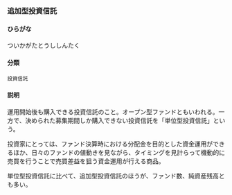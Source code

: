 <div style="display:none;">

## [あ行](securities-terms?id=あ行)
## [か行](securities-terms?id=か行)
## [さ行](securities-terms?id=さ行)
## [た行](securities-terms?id=た行)

</div>

### 追加型投資信託

#### ひらがな

ついかがたとうししんたく

#### 分類

`投資信託`

#### 説明

運用開始後も購入できる投資信託のこと。オープン型ファンドともいわれる。一方で、決められた募集期間しか購入できない投資信託を「単位型投資信託」という。
 
投資家にとっては、ファンド決算時における分配金を目的とした資金運用ができるほか、日々のファンドの値動きを見ながら、タイミングを見計らって機動的に売買を行うことで売買差益を狙う資金運用が行える商品。
 
単位型投資信託に比べて、追加型投資信託のほうが、ファンド数、純資産残高とも多い。

<div style="display:none;">

## [な行](securities-terms?id=な行)
## [は行](securities-terms?id=は行)
## [ま行](securities-terms?id=ま行)
## [や行](securities-terms?id=や行)
## [ら行](securities-terms?id=ら行)
## [わ行](securities-terms?id=わ行)
## [英数字・記号](securities-terms?id=英数字・記号)

</div>

